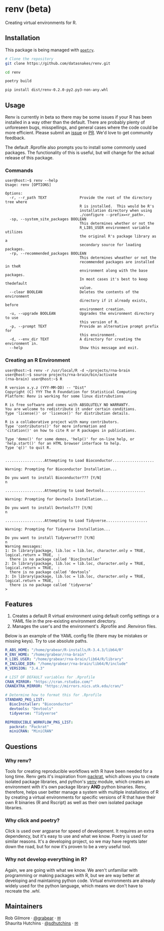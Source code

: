# renv (beta)

Creating virtual environments for R.

## Installation

This package is being managed with [`poetry`](https://github.com/sdispater/poetry).

```bash
# Clone the repository
git clone https://github.com/datasnakes/renv.git

cd renv

poetry build

pip install dist/renv-0.2.0-py2.py3-non-any.whl
```

## Usage

Renv is currently in beta so there may be some issues if your R has been
installed in a way other than the default. There are probably plenty of
unforeseen bugs, misspellings, and general cases where the code could be
more efficient. Please submit an [issue](https://github.com/datasnakes/renv/issues)
or [PR](https://github.com/datasnakes/renv/pulls). We'd love to get
community feedback.

The default .Rprofile also prompts you to install some commonly used
packages. The functionality of this is useful, but will change for the
actual release of this package.

### Commands

```console
user@host:~$ renv --help
Usage: renv [OPTIONS]

Options:
  -r, --r_path TEXT               Provide the root of the directory tree where
                                  R is installed.  This would be R's
                                  installation directory when using
                                  ./configure --prefix=<r_path>.
  -sp, --system_site_packages BOOLEAN
                                  This determines whether or not the
                                  R_LIBS_USER environment variable utilizes
                                  the original R's package library as a
                                  secondary source for loading packages.
  -rp, --recommended_packages BOOLEAN
                                  This determines wheather or not the
                                  recommended packages are installed in theR
                                  environment along with the base packages.
                                  In most cases it's best to keep thedefault
                                  value.
  --clear BOOLEAN                 Deletes the contents of the environment
                                  directory if it already exists, before
                                  environment creation.
  -u, --upgrade BOOLEAN           Upgrades the environment directory to use
                                  this version of R.
  -p, --prompt TEXT               Provide an alternative prompt prefix for
                                  this environment.
  -d, --env_dir TEXT              A directory for creating the environment in.
  --help                          Show this message and exit.
```

### Creating an R Environment

```console
user@host:~$ renv -r /usr/local/R -d ~/projects/rna-brain
user@host:~$ source projects/rna-brain/bin/activate
(rna-brain) user@host:~$ R

R version x.y.z (YYY-MM-DD) -- "Dist"
Copyright (C) YYY The R Foundation for Statistical Computing
Platform: Renv is working for some linux distrubutions

R is free software and comes with ABSOLUTELY NO WARRANTY.
You are welcome to redistribute it under certain conditions.
Type 'license()' or 'licence()' for distribution details.

R is a collaborative project with many contributors.
Type 'contributors()' for more information and
'citation()' on how to cite R or R packages in publications.

Type 'demo()' for some demos, 'help()' for on-line help, or
'help.start()' for an HTML browser interface to help.
Type 'q()' to quit R.


..................Attempting to Load Bioconductor...................

Warning: Prompting for Bioconductor Installation...

Do you want to install Bioconductor??? [Y/N]
n

..................Attempting to Load Devtools...................

Warning: Prompting for Devtools Installation...

Do you want to install Devtools??? [Y/N]
n

..................Attempting to Load Tidyverse...................

Warning: Prompting for Tidyverse Installation...

Do you want to install Tidyverse??? [Y/N]
n
Warning messages:
1: In library(package, lib.loc = lib.loc, character.only = TRUE, logical.return = TRUE,  :
  there is no package called ‘BiocInstaller’
2: In library(package, lib.loc = lib.loc, character.only = TRUE, logical.return = TRUE,  :
  there is no package called ‘devtools’
3: In library(package, lib.loc = lib.loc, character.only = TRUE, logical.return = TRUE,  :
  there is no package called ‘tidyverse’
>

```
## Features

1.  Creates a default R virtual environment using default config settings
    or a YAML file in the pre-existing environment directory.
2.  Manages the user's and the environment's .Rprofile and .Renviron
    files.

Below is an example of the YAML config file (there may be mistakes or
missing keys). Try to use absolute paths.

```yaml
R_ABS_HOME: "/home/grabear/R-installs/R-3.4.3/lib64/R"
R_ENV_HOME: "/home/grabear/rna-brain"
R_LIBS_USER: "/home/grabear/rna-brain/lib64/R/library"
R_INCLUDE_DIR: "/home/grabear/rna-brain/lib64/R/include"
R_VERSION: "3.4.3"

# LIST OF DEFAULT variables for .Rprofile
CRAN_MIRROR: "https://cran.rstudio.com/"
CRANEXTRA_MIRROR: "https://mirrors.nics.utk.edu/cran/"

# Determine how to format this for .Rprofile
STANDARD_PKG_LIST:
  BiocInstaller: "Bioconductor"
  devtools: "Devtools"
  tidyverse: "Tidyverse"

REPRODUCIBLE_WORKFLOW_PKG_LIST:
  packrat: "Packrat"
  miniCRAN: "MiniCRAN"
```

## Questions

### Why renv?

Tools for creating reproducible workflows with R have been needed for a
long time. Renv gets it's inspiration from
[packrat](https://rstudio.github.io/packrat/), which allows you to
create isolated package libraries, and python's
[venv](https://docs.python.org/3/library/venv.html) module, which
creates an environment with it's own package library **AND** python
binaries. Renv, therefore, helps user better manage a system with
multiple installations of R by creating a virtual environments for
specific versions of R that have their own R binaries (R and Rscript) as
well as their own isolated package libraries.

### Why click and poetry?

Click is used over argparse for speed of development. It requires an
extra dependency, but it's easy to use and what we know. Poetry is used
for similar reasons. It's a developing project, so we may have regrets
later down the road, but for now it's proven to be a very useful tool.

### Why not develop everything in R?

Again, we are going with what we know. We aren't unfamiliar with
programming or making packages with R, but we are way better at
developing and maintaining python code. Virtual environments are already
widely used for the python language, which means we don't have to
recreate the _.whl_.

## Maintainers

Rob Gilmore · [@grabear](https://github.com/grabear) · [✉](mailto:robgilmore127@gmail.com)  
Shaurita Hutchins · [@sdhutchins](https://github.com/sdhutchins) · [✉](mailto:sdhutchins@outlook.com)
